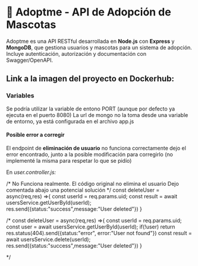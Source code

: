 # 🐾 Adoptme - API de Adopción de Mascotas

Adoptme es una API RESTful desarrollada en **Node.js** con **Express** y **MongoDB**, que gestiona usuarios y mascotas para un sistema de adopción.  
Incluye autenticación, autorización y documentación con Swagger/OpenAPI.

## Link a la imagen del proyecto en Dockerhub:




### Variables

Se podría utilizar la variable de entono PORT (aunque por defecto ya ejecuta en el puerto 8080) 
La url de mongo no la toma desde una variable de entorno, ya está configurada en el archivo  app.js

#### Posible error a corregir

El endpoint de **eliminación de usuario** no funciona correctamente
dejo el error encontrado, junto a la posible modificación para corregirlo (no implementé la misma para respetar lo que se pidío)

En *user.controller.js:*


/*
No Funciona realmente. El código original no elimina el usuario
Dejo comentada abajo una potencial solución
*/
const deleteUser = async(req,res) =>{
    const userId = req.params.uid;
    const result = await usersService.getUserById(userId);
    res.send({status:"success",message:"User deleted"})
}

/*
const deleteUser = async(req,res) =>{
    const userId = req.params.uid;
    const user = await usersService.getUserById(userId);
    if(!user) return res.status(404).send({status:"error", error:"User not found"})
    const result = await usersService.delete(userId);
    res.send({status:"success",message:"User deleted"})
}

*/

    
